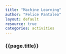 ```yaml
---
title: "Machine Learning"
author: "Felice Pantaleo"
layout: default
resource: true
categories: activities
---
```


### {{page.title}}
